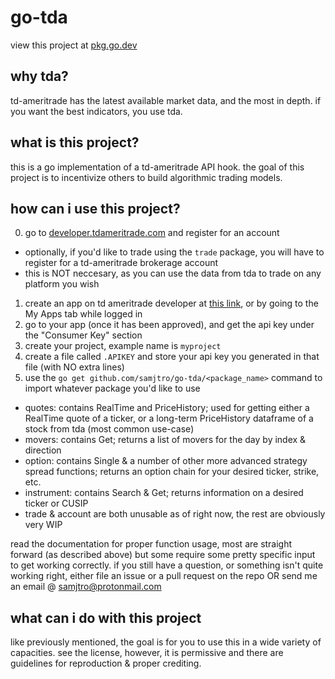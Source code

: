# go-tda

view this project at [pkg.go.dev](https://pkg.go.dev/github.com/samjtro/go-tda)

## why tda?

td-ameritrade has the latest available market data, and the most in depth. if you want the best indicators, you use tda.

## what is this project?

this is a go implementation of a td-ameritrade API hook. the goal of this project is to incentivize others to build algorithmic trading models.

## how can i use this project?

0. go to [developer.tdameritrade.com](https://developer.tdameritrade.com/) and register for an account
- optionally, if you'd like to trade using the `trade` package, you will have to register for a td-ameritrade brokerage account
- this is NOT neccesary, as you can use the data from tda to trade on any platform you wish
1. create an app on td ameritrade developer at [this link](https://developer.tdameritrade.com/user/me/apps), or by going to the My Apps tab while logged in
2. go to your app (once it has been approved), and get the api key under the "Consumer Key" section
3. create your project, example name is `myproject`
4. create a file called `.APIKEY` and store your api key you generated in that file (with NO extra lines)
5. use the `go get github.com/samjtro/go-tda/<package_name>` command to import whatever package you'd like to use
- quotes: contains RealTime and PriceHistory; used for getting either a RealTime quote of a ticker, or a long-term PriceHistory dataframe of a stock from tda (most common use-case)
- movers: contains Get; returns a list of movers for the day by index & direction
- option: contains Single & a number of other more advanced strategy spread functions; returns an option chain for your desired ticker, strike, etc.
- instrument: contains Search & Get; returns information on a desired ticker or CUSIP
- trade & account are both unusable as of right now, the rest are obviously very WIP

read the documentation for proper function usage, most are straight forward (as described above) but some require some pretty specific input to get working correctly. if you still have a question, or something isn't quite working right, either file an issue or a pull request on the repo OR send me an email @ samjtro@protonmail.com

## what can i do with this project

like previously mentioned, the goal is for you to use this in a wide variety of capacities. see the license, however, it is permissive and there are guidelines for reproduction & proper crediting.

